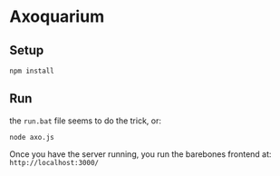 # Axoquarium

## Setup

```
npm install
```

## Run

the `run.bat` file seems to do the trick, or:

```
node axo.js
```

Once you have the server running, you run the barebones frontend at: 
`http://localhost:3000/`